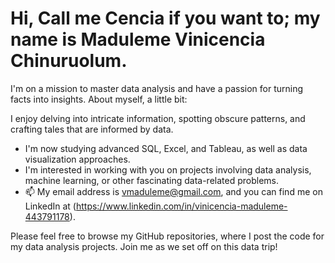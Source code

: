  # Hi, Call me Cencia if you want to; my name is Maduleme Vinicencia Chinuruolum.

I'm on a mission to master data analysis and have a passion for turning facts into insights. About myself, a little bit:

I enjoy delving into intricate information, spotting obscure patterns, and crafting tales that are informed by data.
- I'm now studying advanced SQL, Excel, and Tableau, as well as data visualization approaches.
- I'm interested in working with you on projects involving data analysis, machine learning, or other fascinating data-related problems.
- 📫 My email address is vmaduleme@gmail.com, and you can find me on LinkedIn at (https://www.linkedin.com/in/vinicencia-maduleme-443791178).

Please feel free to browse my GitHub repositories, where I post the code for my data analysis projects. Join me as we set off on this data trip!


